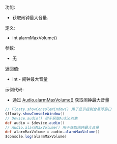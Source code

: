 功能:

+ 获取闹钟最大音量.

定义:

+ int alarmMaxVolume()

参数:

+ 无

返回值:

+ int - 闹钟最大音量

示例代码:

+ 通过 [Audio.alarmMaxVolume()](/API/Device/Audio/README.md?id=alarmMaxVolume) 获取闹钟最大音量

```groovy
// Floaty.showConsoleWindow() 用于显示控制台悬浮窗口
$floaty.showConsoleWindow()
// Device.audio() 用于获取Audio对象
def audio = $device.audio()
// Audio.alarmMaxVolume() 用于获取闹钟最大音量
def alarmMaxVolume = audio.alarmMaxVolume()
$console.log(alarmMaxVolume)
```